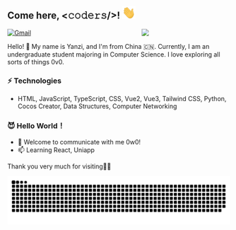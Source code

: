 <div id="english">

## Come here, <𝚌𝚘𝚍𝚎𝚛𝚜/>! <img src="https://raw.githubusercontent.com/ABSphreak/ABSphreak/master/gifs/Hi.gif" width="30px">

<img align='right' src='https://user-images.githubusercontent.com/5713670/87202985-820dcb80-c2b6-11ea-9f56-7ec461c497c3.gif' width='200'>

[![Gmail](https://img.shields.io/badge/Gmail-D14836?logo=gmail&logoColor=white)](mailto:yanzi7310v0@gmail.com)

Hello! 👏 My name is Yanzi, and I'm from China 🇨🇳. Currently, I am an undergraduate student majoring in Computer Science. I love exploring all sorts of things 0v0.

### ⚡ Technologies

- HTML, JavaScript, TypeScript, CSS, Vue2, Vue3, Tailwind CSS, Python, Cocos Creator, Data Structures, Computer Networking

### 😈 Hello World！

- 💬 Welcome to communicate with me 0w0!
- 📫 Learning React, Uniapp

Thank you very much for visiting🎉🎉

![](https://raw.githubusercontent.com/yanzi113/yanzi113/output/github-contribution-grid-snake-dark.svg)

</div>
